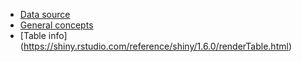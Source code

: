  - [Data source](https://rdrr.io/rforge/Stat2Data/man/Film.html)
 - [General concepts](https://shiny.rstudio.com/articles/app-formats.html)
 - [Table info] (https://shiny.rstudio.com/reference/shiny/1.6.0/renderTable.html)
 
 